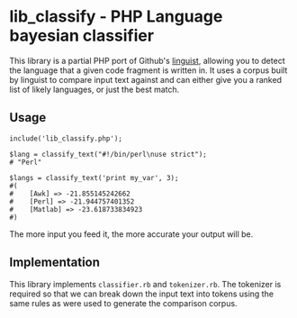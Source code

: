 # lib_classify - PHP Language bayesian classifier

This library is a partial PHP port of Github's [linguist](https://github.com/github/linguist), allowing you to detect
the language that a given code fragment is written in. It uses a corpus built by linguist to compare input text against
and can either give you a ranked list of likely languages, or just the best match.


## Usage

    include('lib_classify.php');

    $lang = classify_text("#!/bin/perl\nuse strict");
    # "Perl"

    $langs = classify_text('print my_var', 3);
    #(
    #    [Awk] => -21.855145242662
    #    [Perl] => -21.944757401352
    #    [Matlab] => -23.618733834923
    #)

The more input you feed it, the more accurate your output will be.


## Implementation

This library implements `classifier.rb` and `tokenizer.rb`. The tokenizer is required so that we can break down
the input text into tokens using the same rules as were used to generate the comparison corpus.
